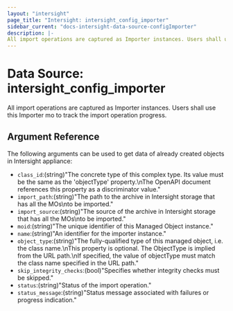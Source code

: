 ```yaml
---
layout: "intersight"
page_title: "Intersight: intersight_config_importer"
sidebar_current: "docs-intersight-data-source-configImporter"
description: |-
All import operations are captured as Importer instances. Users shall use this Importer mo to track the import operation progress.
---
```


# Data Source: intersight_config_importer
All import operations are captured as Importer instances. Users shall use this Importer mo to track the import operation progress.
## Argument Reference
The following arguments can be used to get data of already created objects in Intersight appliance:
* `class_id`:(string)"The concrete type of this complex type. Its value must be the same as the 'objectType' property.\nThe OpenAPI document references this property as a discriminator value."
* `import_path`:(string)"The path to the archive in Intersight storage that has all the MOs\nto be imported."
* `import_source`:(string)"The source of the archive in Intersight storage that has all the MOs\nto be imported."
* `moid`:(string)"The unique identifier of this Managed Object instance."
* `name`:(string)"An identifier for the importer instance."
* `object_type`:(string)"The fully-qualified type of this managed object, i.e. the class name.\nThis property is optional. The ObjectType is implied from the URL path.\nIf specified, the value of objectType must match the class name specified in the URL path."
* `skip_integrity_checks`:(bool)"Specifies whether integrity checks must be skipped."
* `status`:(string)"Status of the import operation."
* `status_message`:(string)"Status message associated with failures or progress indication."
